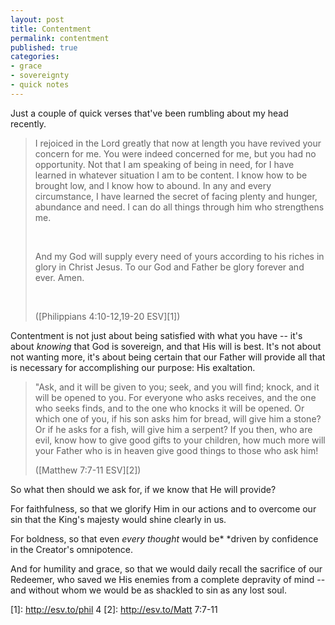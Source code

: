 ```yaml
---
layout: post
title: Contentment
permalink: contentment
published: true
categories:
- grace
- sovereignty
- quick notes
---
```


Just a couple of quick verses that've been rumbling about my head
recently.

> I rejoiced in the Lord greatly that now at length you have revived
> your concern for me. You were indeed concerned for me, but you had no
> opportunity. Not that I am speaking of being in need, for I have
> learned in whatever situation I am to be content. I know how to be
> brought low, and I know how to abound. In any and every circumstance,
> I have learned the secret of facing plenty and hunger, abundance and
> need. I can do all things through him who strengthens me.
> 
>  
> 
> And my God will supply every need of yours according to his riches in
> glory in Christ Jesus. To our God and Father be glory forever and
> ever. Amen.
> 
>  
> 
> ([Philippians 4:10-12,19-20 ESV][1])

Contentment is not just about being satisfied with what you have -- it's
about *knowing* that God is sovereign, and that His will is best. It's
not about not wanting more, it's about being certain that our Father
will provide all that is necessary for accomplishing our purpose: His
exaltation.

> "Ask, and it will be given to you; seek, and you will find; knock, and
> it will be opened to you. For everyone who asks receives, and the one
> who seeks finds, and to the one who knocks it will be opened. Or which
> one of you, if his son asks him for bread, will give him a stone? Or
> if he asks for a fish, will give him a serpent? If you then, who are
> evil, know how to give good gifts to your children, how much more will
> your Father who is in heaven give good things to those who ask him!
> 
> ([Matthew 7:7-11 ESV][2])

So what then should we ask for, if we know that He will provide?

For faithfulness, so that we glorify Him in our actions and to overcome
our sin that the King's majesty would shine clearly in us.

For boldness, so that even *every* *thought* would be* *driven by
confidence in the Creator's omnipotence.

And for humility and grace, so that we would daily recall the sacrifice
of our Redeemer, who saved we His enemies from a complete depravity of
mind -- and without whom we would be as shackled to sin as any lost
soul.



[1]: http://esv.to/phil 4
[2]: http://esv.to/Matt 7:7-11
